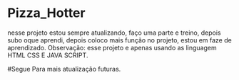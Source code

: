 # Pizza_Hotter
nesse projeto estou sempre atualizando, faço uma parte e treino, depois subo oque aprendi, depois coloco mais função no projeto, estou em faze de aprendizado.
Observação:
esse projeto e apenas usando as linguagem HTML CSS E JAVA SCRIPT.

#Segue Para mais atualização futuras.
